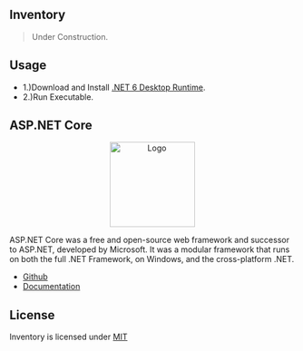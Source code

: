 ## Inventory

> Under Construction.

## Usage

* 1.)Download and Install [.NET 6 Desktop Runtime](https://dotnet.microsoft.com/en-us/download/dotnet/6.0).
* 2.)Run Executable.

## ASP.NET Core

<p align="center"><img src="https://i.imgur.com/dzHmxlz.png" width="150px" height="auto" alt="Logo"></a></p>

ASP.NET Core was a free and open-source web framework and successor to ASP.NET, developed by Microsoft. It was a modular framework that runs on both the full .NET Framework, on Windows, and the cross-platform .NET.

* [Github](https://github.com/dotnet/aspnetcore)
* [Documentation](https://learn.microsoft.com/en-us/aspnet/core/)

## License

Inventory is licensed under [MIT](https://choosealicense.com/licenses/mit/)
